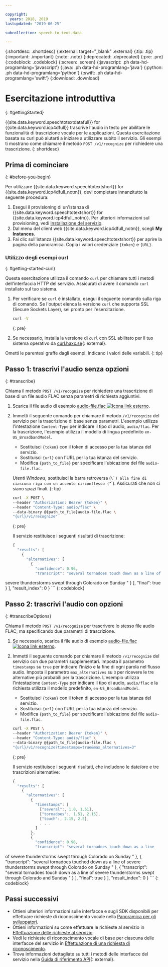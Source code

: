 ```yaml
---

copyright:
  years: 2018, 2019
lastupdated: "2019-06-25"

subcollection: speech-to-text-data

---
```


{:shortdesc: .shortdesc}
{:external: target="_blank" .external}
{:tip: .tip}
{:important: .important}
{:note: .note}
{:deprecated: .deprecated}
{:pre: .pre}
{:codeblock: .codeblock}
{:screen: .screen}
{:javascript: .ph data-hd-programlang='javascript'}
{:java: .ph data-hd-programlang='java'}
{:python: .ph data-hd-programlang='python'}
{:swift: .ph data-hd-programlang='swift'}
{:download: .download}

# Esercitazione introduttiva
{: #gettingStarted}

{{site.data.keyword.speechtotextdatafull}} for {{site.data.keyword.icp4dfull}} trascrive l'audio in testo per abilitare le funzionalità di trascrizione vocale per le applicazioni. Questa esercitazione basata su curl può aiutarti a iniziare a utilizzare subito il servizio. Gli esempi ti mostrano come chiamare il metodo `POST /v1/recognize` per richiedere una trascrizione.
{: shortdesc}

## Prima di cominciare
{: #before-you-begin}

Per utilizzare {{site.data.keyword.speechtotextshort}} for {{site.data.keyword.icp4dfull_notm}}, devi completare innanzitutto la seguente procedura:

1.  Esegui il provisioning di un'istanza di {{site.data.keyword.speechtotextshort}} for {{site.data.keyword.icp4dfull_notm}}. Per ulteriori informazioni sul provisioning, vedi [Installazione del servizio](/docs/services/speech-to-text-data?topic=speech-to-text-data-install).
1.  Dal menu del client web {{site.data.keyword.icp4dfull_notm}}, scegli **My Instances**.
1.  Fai clic sull'istanza {{site.data.keyword.speechtotextshort}} per aprire la pagina della panoramica. Copia i valori credenziale `{token}` e `{URL}`. 

### Utilizzo degli esempi curl
{: #getting-started-curl}

Questa esercitazione utilizza il comando `curl` per chiamare tutti i metodi dell'interfaccia HTTP del servizio. Assicurati di avere il comando `curl` installato sul tuo sistema. 

1.  Per verificare se `curl` è installato, esegui il seguente comando sulla riga di comando. Se l'output elenca la versione `curl` che supporta SSL (Secure Sockets Layer), sei pronto per l'esercitazione. 

    ```bash
    curl -V
    ```
    {: pre}

1.  Se necessario, installa la versione di `curl` con SSL abilitato per il tuo sistema operativo da [curl.haxx.se](https://curl.haxx.se/){: external}.

Ometti le parentesi graffe dagli esempi. Indicano i valori delle variabili.
{: tip}

## Passo 1: trascrivi l'audio senza opzioni
{: #transcribe}

Chiama il metodo `POST /v1/recognize` per richiedere una trascrizione di base di un file audio FLAC senza parametri di richiesta aggiuntivi.

1.  Scarica il file audio di esempio <a target="_blank" href="https://watson-developer-cloud.github.io/doc-tutorial-downloads/speech-to-text/audio-file.flac" download="audio-file.flac">audio-file.flac <img src="../../icons/launch-glyph.svg" alt="Icona link esterno" title="Icona link esterno"></a>.
1.  Immetti il seguente comando per chiamare il metodo `/v1/recognize` del servizio per la trascrizione di base senza parametri. L'esempio utilizza l'intestazione `Content-Type` per indicare il tipo di audio, `audio/flac`. Per la trascrizione, l'esempio utilizza il modello di lingua predefinito `en-US_BroadbandModel`.
    -   Sostituisci `{token}` con il token di accesso per la tua istanza del servizio. 
    -   Sostituisci `{url}` con l'URL per la tua istanza del servizio. 
    -   Modifica `{path_to_file}` per specificare l'ubicazione del file `audio-file.flac`.

    *Utenti Windows,* sostituisci la barra retroversa (``\`) alla fine di ciascuna riga con un accento circonflesso (``^`). Assicurati che non ci siano spazi finali.
    {: tip}

    ```bash
    curl -X POST \
    --header "Authorization: Bearer {token}" \
    --header "Content-Type: audio/flac" \
    --data-binary @{path_to_file}audio-file.flac \
    "{url}/v1/recognize"
    ```
    {: pre}

    Il servizio restituisce i seguenti risultati di trascrizione:

    ```javascript
    {
      "results": [
        {
          "alternatives": [
            {
              "confidence": 0.96,
              "transcript": "several tornadoes touch down as a line of
severe thunderstorms swept through Colorado on Sunday "
            }
          ],
          "final": true
        }
      ],
      "result_index": 0
    }
    ```
    {: codeblock}

## Passo 2: trascrivi l'audio con opzioni
{: #transcribeOptions}

Chiama il metodo `POST /v1/recognize` per trascrivere lo stesso file audio FLAC, ma specificando due parametri di trascrizione.

1.  Se necessario, scarica il file audio di esempio <a target="_blank" href="https://watson-developer-cloud.github.io/doc-tutorial-downloads/speech-to-text/audio-file.flac" download="audio-file.flac">audio-file.flac <img src="../../icons/launch-glyph.svg" alt="Icona link esterno" title="Icona link esterno"></a>.
1.  Immetti il seguente comando per chiamare il metodo `/v1/recognize` del servizio con due parametri supplementari. Imposta il parametro `timestamps` su `true` per indicare l'inizio e la fine di ogni parola nel flusso audio. Imposta il parametro `max_alternatives` su `3` per ricevere le tre alternative più probabili per la trascrizione. L'esempio utilizza l'intestazione `Content-Type` per indicare il tipo di audio, `audio/flac` e la richiesta utilizza il modello predefinito, `en-US_BroadbandModel`.
    -   Sostituisci `{token}` con il token di accesso per la tua istanza del servizio. 
    -   Sostituisci `{url}` con l'URL per la tua istanza del servizio. 
    -   Modifica `{path_to_file}` per specificare l'ubicazione del file `audio-file.flac`.

    ```bash
    curl -X POST \
    --header "Authorization: Bearer {token}" \
    --header "Content-Type: audio/flac" \
    --data-binary @{path_to_file}audio-file.flac \
    "{url}/v1/recognize?timestamps=true&max_alternatives=3"
    ```
    {: pre}

    Il servizio restituisce i seguenti risultati, che includono le date/ore e tre trascrizioni alternative:

    ```javascript
    {
      "results": [
        {
          "alternatives": [
            {
              "timestamps": [
                ["several":, 1.0, 1.51],
                ["tornadoes":, 1.51, 2.15],
                ["touch":, 2.15, 2.5],
                . . .
              ]
            },
            {
              "confidence": 0.96,
              "transcript": "several tornadoes touch down as a line
of severe thunderstorms swept through Colorado on Sunday "
            },
            {
              "transcript": "several tornadoes touched down as a line of
severe thunderstorms swept through Colorado on Sunday "
            },
            {
              "transcript": "several tornadoes touch down as a line
of severe thunderstorms swept through Colorado and Sunday "
            }
          ],
          "final": true
        }
      ],
      "result_index": 0
    }
    ```
    {: codeblock}

## Passi successivi

-   Ottieni ulteriori informazioni sulle interfacce e sugli SDK disponibili per effettuare richieste di riconoscimento vocale nella [Panoramica per gli sviluppatori](/docs/services/speech-to-text-data?topic=speech-to-text-data-developerOverview).
-   Ottieni informazioni su come effettuare le richieste al servizio in [Effettuazione delle richieste al servizio](/docs/services/speech-to-text-data?topic=speech-to-text-data-making-requests).
-   Vedi le richieste di riconoscimento vocale di base per ciascuna delle interfacce del servizio in [Effettuazione di una richiesta di riconoscimento](/docs/services/speech-to-text-data?topic=speech-to-text-data-basic-request).
-   Trova informazioni dettagliate su tutti i metodi delle interfacce del servizio nella [Guida di riferimento API](https://{DomainName}/apidocs/speech-to-text-data){: external}.
